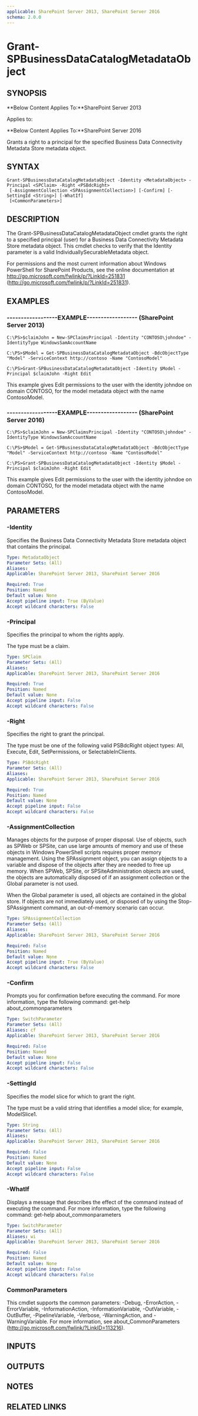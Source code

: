 ```yaml
---
applicable: SharePoint Server 2013, SharePoint Server 2016
schema: 2.0.0
---
```


# Grant-SPBusinessDataCatalogMetadataObject

## SYNOPSIS
**Below Content Applies To:**SharePoint Server 2013

Applies to:

**Below Content Applies To:**SharePoint Server 2016

Grants a right to a principal for the specified Business Data Connectivity Metadata Store metadata object.



## SYNTAX

```
Grant-SPBusinessDataCatalogMetadataObject -Identity <MetadataObject> -Principal <SPClaim> -Right <PSBdcRight>
 [-AssignmentCollection <SPAssignmentCollection>] [-Confirm] [-SettingId <String>] [-WhatIf]
 [<CommonParameters>]
```

## DESCRIPTION
The Grant-SPBusinessDataCatalogMetadataObject cmdlet grants the right to a specified principal (user) for a Business Data Connectivity Metadata Store metadata object.
This cmdlet checks to verify that the Identity parameter is a valid IndividuallySecurableMetadata object.

For permissions and the most current information about Windows PowerShell for SharePoint Products, see the online documentation at http://go.microsoft.com/fwlink/p/?LinkId=251831 (http://go.microsoft.com/fwlink/p/?LinkId=251831).

## EXAMPLES

### ------------------EXAMPLE------------------ (SharePoint Server 2013)
```
C:\PS>$claimJohn = New-SPClaimsPrincipal -Identity "CONTOSO\johndoe" -IdentityType WindowsSamAccountName

C:\PS>$Model = Get-SPBusinessDataCatalogMetadataObject -BdcObjectType "Model" -ServiceContext http://contoso -Name "ContosoModel"

C:\PS>Grant-SPBusinessDataCatalogMetadataObject -Identity $Model -Principal $claimJohn -Right Edit
```

This example gives Edit permissions to the user with the identity johndoe on domain CONTOSO, for the model metadata object with the name ContosoModel.

### ------------------EXAMPLE------------------ (SharePoint Server 2016)
```
C:\PS>$claimJohn = New-SPClaimsPrincipal -Identity "CONTOSO\johndoe" -IdentityType WindowsSamAccountName

C:\PS>$Model = Get-SPBusinessDataCatalogMetadataObject -BdcObjectType "Model" -ServiceContext http://contoso -Name "ContosoModel"

C:\PS>Grant-SPBusinessDataCatalogMetadataObject -Identity $Model -Principal $claimJohn -Right Edit
```

This example gives Edit permissions to the user with the identity johndoe on domain CONTOSO, for the model metadata object with the name ContosoModel.

## PARAMETERS

### -Identity
Specifies the Business Data Connectivity Metadata Store metadata object that contains the principal.

```yaml
Type: MetadataObject
Parameter Sets: (All)
Aliases: 
Applicable: SharePoint Server 2013, SharePoint Server 2016

Required: True
Position: Named
Default value: None
Accept pipeline input: True (ByValue)
Accept wildcard characters: False
```

### -Principal
Specifies the principal to whom the rights apply.

The type must be a claim.

```yaml
Type: SPClaim
Parameter Sets: (All)
Aliases: 
Applicable: SharePoint Server 2013, SharePoint Server 2016

Required: True
Position: Named
Default value: None
Accept pipeline input: False
Accept wildcard characters: False
```

### -Right
Specifies the right to grant the principal.

The type must be one of the following valid PSBdcRight object types: All, Execute, Edit, SetPermissions, or SelectableInClients.

```yaml
Type: PSBdcRight
Parameter Sets: (All)
Aliases: 
Applicable: SharePoint Server 2013, SharePoint Server 2016

Required: True
Position: Named
Default value: None
Accept pipeline input: False
Accept wildcard characters: False
```

### -AssignmentCollection
Manages objects for the purpose of proper disposal.
Use of objects, such as SPWeb or SPSite, can use large amounts of memory and use of these objects in Windows PowerShell scripts requires proper memory management.
Using the SPAssignment object, you can assign objects to a variable and dispose of the objects after they are needed to free up memory.
When SPWeb, SPSite, or SPSiteAdministration objects are used, the objects are automatically disposed of if an assignment collection or the Global parameter is not used.

When the Global parameter is used, all objects are contained in the global store.
If objects are not immediately used, or disposed of by using the Stop-SPAssignment command, an out-of-memory scenario can occur.

```yaml
Type: SPAssignmentCollection
Parameter Sets: (All)
Aliases: 
Applicable: SharePoint Server 2013, SharePoint Server 2016

Required: False
Position: Named
Default value: None
Accept pipeline input: True (ByValue)
Accept wildcard characters: False
```

### -Confirm
Prompts you for confirmation before executing the command.
For more information, type the following command: get-help about_commonparameters

```yaml
Type: SwitchParameter
Parameter Sets: (All)
Aliases: cf
Applicable: SharePoint Server 2013, SharePoint Server 2016

Required: False
Position: Named
Default value: None
Accept pipeline input: False
Accept wildcard characters: False
```

### -SettingId
Specifies the model slice for which to grant the right.

The type must be a valid string that identifies a model slice; for example, ModelSlice1.

```yaml
Type: String
Parameter Sets: (All)
Aliases: 
Applicable: SharePoint Server 2013, SharePoint Server 2016

Required: False
Position: Named
Default value: None
Accept pipeline input: False
Accept wildcard characters: False
```

### -WhatIf
Displays a message that describes the effect of the command instead of executing the command.
For more information, type the following command: get-help about_commonparameters

```yaml
Type: SwitchParameter
Parameter Sets: (All)
Aliases: wi
Applicable: SharePoint Server 2013, SharePoint Server 2016

Required: False
Position: Named
Default value: None
Accept pipeline input: False
Accept wildcard characters: False
```

### CommonParameters
This cmdlet supports the common parameters: -Debug, -ErrorAction, -ErrorVariable, -InformationAction, -InformationVariable, -OutVariable, -OutBuffer, -PipelineVariable, -Verbose, -WarningAction, and -WarningVariable. For more information, see about_CommonParameters (http://go.microsoft.com/fwlink/?LinkID=113216).

## INPUTS

## OUTPUTS

## NOTES

## RELATED LINKS

